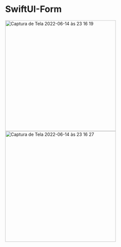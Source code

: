 # SwiftUI-Form

<img width="355" alt="Captura de Tela 2022-06-14 às 23 16 19" src="https://user-images.githubusercontent.com/31476429/173722213-f08ef04a-278a-4304-98bb-14a71797acd4.png">
<img width="355" alt="Captura de Tela 2022-06-14 às 23 16 27" src="https://user-images.githubusercontent.com/31476429/173722227-c7c721e1-2a32-4acc-89b1-f42fb9f23adb.png">
